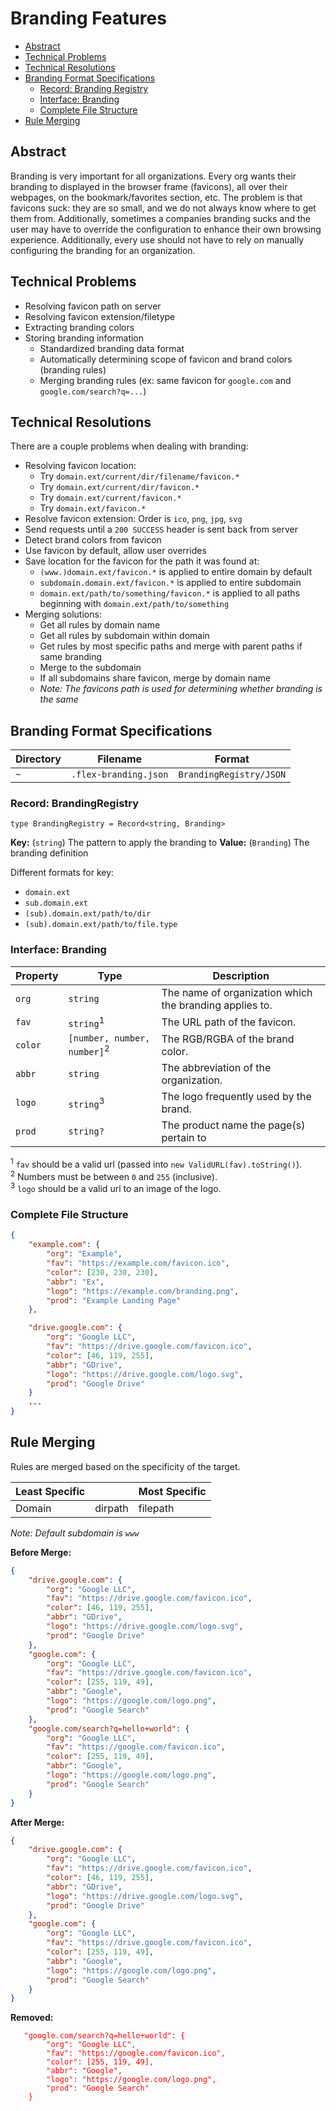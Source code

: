 # Branding Features

-   [Abstract](#abstract)
-   [Technical Problems](#technical-problems)
-   [Technical Resolutions](#technical-resolutions)
-   [Branding Format Specifications](#branding-format-specifications)
    -   [Record: Branding Registry](#record-brandingregistry)
    -   [Interface: Branding](#interface-branding)
    -   [Complete File Structure](#complete-file-structure)
-   [Rule Merging](#rule-merging)

## Abstract

Branding is very important for all organizations.
Every org wants their branding to displayed in the browser frame (favicons),
all over their webpages, on the bookmark/favorites section, etc.
The problem is that favicons suck: they are so small, and we do not always
know where to get them from. Additionally, sometimes a companies branding sucks
and the user may have to override the configuration to enhance their own browsing
experience. Additionally, every use should not have to rely on manually configuring
the branding for an organization.

## Technical Problems

-   Resolving favicon path on server
-   Resolving favicon extension/filetype
-   Extracting branding colors
-   Storing branding information
    -   Standardized branding data format
    -   Automatically determining scope of favicon and brand colors (branding rules)
    -   Merging branding rules (ex: same favicon for `google.com` and `google.com/search?q=...`)

## Technical Resolutions

There are a couple problems when dealing with branding:

-   Resolving favicon location:
    -   Try `domain.ext/current/dir/filename/favicon.*`
    -   Try `domain.ext/current/dir/favicon.*`
    -   Try `domain.ext/current/favicon.*`
    -   Try `domain.ext/favicon.*`
-   Resolve favicon extension: Order is `ico`, `png`, `jpg`, `svg`
-   Send requests until a `200 SUCCESS` header is sent back from server
-   Detect brand colors from favicon
-   Use favicon by default, allow user overrides
-   Save location for the favicon for the path it was found at:
    -   `(www.)domain.ext/favicon.*` is applied to entire domain by default
    -   `subdomain.domain.ext/favicon.*` is applied to entire subdomain
    -   `domain.ext/path/to/something/favicon.*` is applied to all paths
        beginning with `domain.ext/path/to/something`
-   Merging solutions:
    -   Get all rules by domain name
    -   Get all rules by subdomain within domain
    -   Get rules by most specific paths and merge with parent paths if same branding
    -   Merge to the subdomain
    -   If all subdomains share favicon, merge by domain name
    -   _Note: The favicons path is used for determining whether branding is the same_

## Branding Format Specifications

| Directory | Filename              | Format                  |
| --------- | --------------------- | ----------------------- |
| `~`       | `.flex-branding.json` | `BrandingRegistry/JSON` |

### Record: BrandingRegistry

`type BrandingRegistry = Record<string, Branding>`

**Key:** (`string`) The pattern to apply the branding to
**Value:** (`Branding`) The branding definition

Different formats for key:

-   `domain.ext`
-   `sub.domain.ext`
-   `(sub).domain.ext/path/to/dir`
-   `(sub).domain.ext/path/to/file.type`

### Interface: Branding

| Property | Type                                   | Description                                             |
| -------- | -------------------------------------- | ------------------------------------------------------- |
| `org`    | `string`                               | The name of organization which the branding applies to. |
| `fav`    | `string`<sup>1</sup>                   | The URL path of the favicon.                            |
| `color`  | `[number, number, number]`<sup>2</sup> | The RGB/RGBA of the brand color.                        |
| `abbr`   | `string`                               | The abbreviation of the organization.                   |
| `logo`   | `string`<sup>3</sup>                   | The logo frequently used by the brand.                  |
| `prod`   | `string?`                              | The product name the page(s) pertain to                 |

<sup>1</sup> `fav` should be a valid url (passed into `new ValidURL(fav).toString()`).  
<sup>2</sup> Numbers must be between `0` and `255` (inclusive).  
<sup>3</sup> `logo` should be a valid url to an image of the logo.

### Complete File Structure

```JSON
{
    "example.com": {
        "org": "Example",
        "fav": "https://example.com/favicon.ico",
        "color": [230, 230, 230],
        "abbr": "Ex",
        "logo": "https://example.com/branding.png",
        "prod": "Example Landing Page"
    },

    "drive.google.com": {
        "org": "Google LLC",
        "fav": "https://drive.google.com/favicon.ico",
        "color": [46, 119, 255],
        "abbr": "GDrive",
        "logo": "https://drive.google.com/logo.svg",
        "prod": "Google Drive"
    }
    ...
}
```

## Rule Merging

Rules are merged based on the specificity of the target.

| Least Specific |         | Most Specific |
| -------------- | ------- | ------------- |
| Domain         | dirpath | filepath      |

_Note: Default subdomain is `www`_

**Before Merge:**

```JSON
{
    "drive.google.com": {
        "org": "Google LLC",
        "fav": "https://drive.google.com/favicon.ico",
        "color": [46, 119, 255],
        "abbr": "GDrive",
        "logo": "https://drive.google.com/logo.svg",
        "prod": "Google Drive"
    },
    "google.com": {
        "org": "Google LLC",
        "fav": "https://drive.google.com/favicon.ico",
        "color": [255, 119, 49],
        "abbr": "Google",
        "logo": "https://google.com/logo.png",
        "prod": "Google Search"
    },
    "google.com/search?q=hello+world": {
        "org": "Google LLC",
        "fav": "https://google.com/favicon.ico",
        "color": [255, 119, 49],
        "abbr": "Google",
        "logo": "https://google.com/logo.png",
        "prod": "Google Search"
    }
}
```

**After Merge:**

```JSON
{
    "drive.google.com": {
        "org": "Google LLC",
        "fav": "https://drive.google.com/favicon.ico",
        "color": [46, 119, 255],
        "abbr": "GDrive",
        "logo": "https://drive.google.com/logo.svg",
        "prod": "Google Drive"
    },
    "google.com": {
        "org": "Google LLC",
        "fav": "https://drive.google.com/favicon.ico",
        "color": [255, 119, 49],
        "abbr": "Google",
        "logo": "https://google.com/logo.png",
        "prod": "Google Search"
    }
}
```

**Removed:**

<pre><code style="color:red">   "google.com/search?q=hello+world": {
        "org": "Google LLC",
        "fav": "https://google.com/favicon.ico",
        "color": [255, 119, 49],
        "abbr": "Google",
        "logo": "https://google.com/logo.png",
        "prod": "Google Search"
    }
</code></pre>
